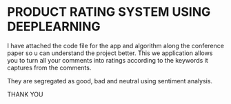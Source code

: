 # PRODUCT RATING SYSTEM USING DEEPLEARNING

I have attached the code file for the app and algorithm along the conference paper so u can understand the project better. This we application allows you to turn all your comments into ratings 
according to the keywords it captures from the comments.

They are segregated as good, bad and neutral using sentiment analysis.

THANK YOU

